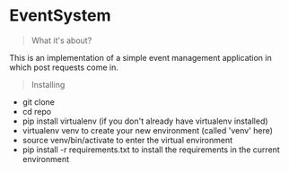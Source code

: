 # EventSystem
> What it's about?

This is an implementation of a simple event management application in which post requests come in.

>Installing

- git clone <repo>
- cd repo
- pip install virtualenv (if you don't already have virtualenv installed)
- virtualenv venv to create your new environment (called 'venv' here)
- source venv/bin/activate to enter the virtual environment
- pip install -r requirements.txt to install the requirements in the current environment

